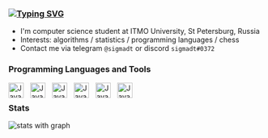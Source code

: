 ### [![Typing SVG](https://readme-typing-svg.herokuapp.com?font=Fira+Code&duration=7000&pause=1000&color=F7B92F&width=435&lines=Hello)](https://git.io/typing-svg)

* I'm computer science student at ITMO University, St Petersburg, Russia
* Interests: algorithms / statistics / programming languages /  chess
* Contact me via telegram `@sigmadt` or discord `sigmadt#0372`


### Programming Languages and Tools

<img align="left" alt="Java" width="30px" style="padding-right:10px;" src="https://cdn.jsdelivr.net/gh/devicons/devicon/icons/cplusplus/cplusplus-line.svg" />
<img align="left" alt="Java" width="30px" style="padding-right:10px;" src="https://cdn.jsdelivr.net/gh/devicons/devicon/icons/python/python-plain.svg" />
<img align="left" alt="Java" width="30px" style="padding-right:10px;" src="https://cdn.jsdelivr.net/gh/devicons/devicon/icons/java/java-original.svg"/>
<img align="left" alt="Java" width="30px" style="padding-right:10px;" src="https://cdn.jsdelivr.net/gh/devicons/devicon/icons/javascript/javascript-plain.svg" />

<img align="left" alt="Java" width="30px" style="padding-right:10px;" src="https://cdn.jsdelivr.net/gh/devicons/devicon/icons/git/git-original.svg" />
<img align="left" alt="Java" width="30px" style="padding-right:10px;" src="https://cdn.jsdelivr.net/gh/devicons/devicon/icons/bash/bash-original.svg" />


<br />

### Stats

![stats with graph](https://github-profile-summary-cards.vercel.app/api/cards/profile-details?username=sigmadt&theme=gruvbox)
